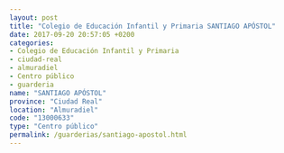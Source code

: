 ```yaml
---
layout: post
title: "Colegio de Educación Infantil y Primaria SANTIAGO APÓSTOL"
date: 2017-09-20 20:57:05 +0200
categories:
- Colegio de Educación Infantil y Primaria
- ciudad-real
- almuradiel
- Centro público
- guarderia
name: "SANTIAGO APÓSTOL"
province: "Ciudad Real"
location: "Almuradiel"
code: "13000633"
type: "Centro público"
permalink: /guarderias/santiago-apostol.html
---
```

